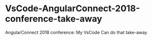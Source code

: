 # VsCode-AngularConnect-2018-conference-take-away
AngularConnect 2018 conference: My VsCode Can do that take-away
